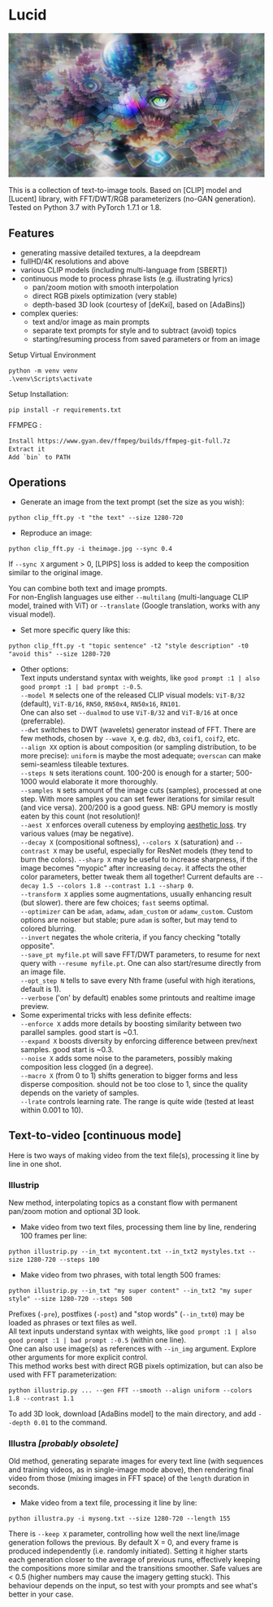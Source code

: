 # Lucid

<p align='center'><img src='image.jpg' /></p>

This is a collection of text-to-image tools. Based on [CLIP] model and [Lucent] library, with FFT/DWT/RGB parameterizers (no-GAN generation).  
Tested on Python 3.7 with PyTorch 1.7.1 or 1.8.

## Features

- generating massive detailed textures, a la deepdream
- fullHD/4K resolutions and above
- various CLIP models (including multi-language from [SBERT])
- continuous mode to process phrase lists (e.g. illustrating lyrics)
  - pan/zoom motion with smooth interpolation
  - direct RGB pixels optimization (very stable)
  - depth-based 3D look (courtesy of [deKxi], based on [AdaBins])
- complex queries:
  - text and/or image as main prompts
  - separate text prompts for style and to subtract (avoid) topics
  - starting/resuming process from saved parameters or from an image

Setup Virtual Environment
```
python -m venv venv
.\venv\Scripts\activate
```

Setup Installation:

```
pip install -r requirements.txt
```
FFMPEG :
```
Install https://www.gyan.dev/ffmpeg/builds/ffmpeg-git-full.7z
Extract it
Add `bin` to PATH
```
## Operations

- Generate an image from the text prompt (set the size as you wish):

```
python clip_fft.py -t "the text" --size 1280-720
```

- Reproduce an image:

```
python clip_fft.py -i theimage.jpg --sync 0.4
```

If `--sync X` argument > 0, [LPIPS] loss is added to keep the composition similar to the original image.

You can combine both text and image prompts.  
For non-English languages use either `--multilang` (multi-language CLIP model, trained with ViT) or `--translate` (Google translation, works with any visual model).

- Set more specific query like this:

```
python clip_fft.py -t "topic sentence" -t2 "style description" -t0 "avoid this" --size 1280-720
```

- Other options:  
  Text inputs understand syntax with weights, like `good prompt :1 | also good prompt :1 | bad prompt :-0.5`.  
  `--model M` selects one of the released CLIP visual models: `ViT-B/32` (default), `ViT-B/16`, `RN50`, `RN50x4`, `RN50x16`, `RN101`.  
  One can also set `--dualmod` to use `ViT-B/32` and `ViT-B/16` at once (preferrable).  
  `--dwt` switches to DWT (wavelets) generator instead of FFT. There are few methods, chosen by `--wave X`, e.g. `db2`, `db3`, `coif1`, `coif2`, etc.  
  `--align XX` option is about composition (or sampling distribution, to be more precise): `uniform` is maybe the most adequate; `overscan` can make semi-seamless tileable textures.  
  `--steps N` sets iterations count. 100-200 is enough for a starter; 500-1000 would elaborate it more thoroughly.  
  `--samples N` sets amount of the image cuts (samples), processed at one step. With more samples you can set fewer iterations for similar result (and vice versa). 200/200 is a good guess. NB: GPU memory is mostly eaten by this count (not resolution)!  
  `--aest X` enforces overall cuteness by employing [aesthetic loss](https://github.com/LAION-AI/aesthetic-predictor). try various values (may be negative).  
  `--decay X` (compositional softness), `--colors X` (saturation) and `--contrast X` may be useful, especially for ResNet models (they tend to burn the colors).
  `--sharp X` may be useful to increase sharpness, if the image becomes "myopic" after increasing `decay`. it affects the other color parameters, better tweak them all together!
  Current defaults are `--decay 1.5 --colors 1.8 --contrast 1.1 --sharp 0`.  
  `--transform X` applies some augmentations, usually enhancing result (but slower). there are few choices; `fast` seems optimal.  
  `--optimizer` can be `adam`, `adamw`, `adam_custom` or `adamw_custom`. Custom options are noiser but stable; pure `adam` is softer, but may tend to colored blurring.  
  `--invert` negates the whole criteria, if you fancy checking "totally opposite".  
  `--save_pt myfile.pt` will save FFT/DWT parameters, to resume for next query with `--resume myfile.pt`. One can also start/resume directly from an image file.  
  `--opt_step N` tells to save every Nth frame (useful with high iterations, default is 1).  
  `--verbose` ('on' by default) enables some printouts and realtime image preview.
- Some experimental tricks with less definite effects:  
  `--enforce X` adds more details by boosting similarity between two parallel samples. good start is ~0.1.  
  `--expand X` boosts diversity by enforcing difference between prev/next samples. good start is ~0.3.  
  `--noise X` adds some noise to the parameters, possibly making composition less clogged (in a degree).  
  `--macro X` (from 0 to 1) shifts generation to bigger forms and less disperse composition. should not be too close to 1, since the quality depends on the variety of samples.  
  `--lrate` controls learning rate. The range is quite wide (tested at least within 0.001 to 10).

## Text-to-video [continuous mode]

Here is two ways of making video from the text file(s), processing it line by line in one shot.

### Illustrip

New method, interpolating topics as a constant flow with permanent pan/zoom motion and optional 3D look.

- Make video from two text files, processing them line by line, rendering 100 frames per line:

```
python illustrip.py --in_txt mycontent.txt --in_txt2 mystyles.txt --size 1280-720 --steps 100
```

- Make video from two phrases, with total length 500 frames:

```
python illustrip.py --in_txt "my super content" --in_txt2 "my super style" --size 1280-720 --steps 500
```

Prefixes (`-pre`), postfixes (`-post`) and "stop words" (`--in_txt0`) may be loaded as phrases or text files as well.  
All text inputs understand syntax with weights, like `good prompt :1 | also good prompt :1 | bad prompt :-0.5` (within one line).  
One can also use image(s) as references with `--in_img` argument. Explore other arguments for more explicit control.  
This method works best with direct RGB pixels optimization, but can also be used with FFT parameterization:

```
python illustrip.py ... --gen FFT --smooth --align uniform --colors 1.8 --contrast 1.1
```

To add 3D look, download [AdaBins model] to the main directory, and add `--depth 0.01` to the command.

### Illustra _[probably obsolete]_

Old method, generating separate images for every text line (with sequences and training videos, as in single-image mode above), then rendering final video from those (mixing images in FFT space) of the `length` duration in seconds.

- Make video from a text file, processing it line by line:

```
python illustra.py -i mysong.txt --size 1280-720 --length 155
```

There is `--keep X` parameter, controlling how well the next line/image generation follows the previous. By default X = 0, and every frame is produced independently (i.e. randomly initiated).
Setting it higher starts each generation closer to the average of previous runs, effectively keeping the compositions more similar and the transitions smoother. Safe values are < 0.5 (higher numbers may cause the imagery getting stuck). This behaviour depends on the input, so test with your prompts and see what's better in your case.

